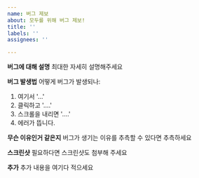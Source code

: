 ```yaml
---
name: 버그 제보
about: 모두를 위해 버그 제보!
title: ''
labels: ''
assignees: ''

---
```


**버그에 대해 설명**
최대한 자세히 설명해주세요

**버그 발생법**
어떻게 버그가 발생되나:
1. 여기서 '...'
2. 클릭하고 '....'
3. 스크롤을 내리면 '....'
4. 에러가 뜹니다.

**무슨 이유인거 같은지**
버그가 생기는 이유를 추측할 수 있다면 추측하세요

**스크린샷**
필요하다면 스크린샷도 첨부해 주세요

**추가**
추가 내용을 여기다 적으세요
